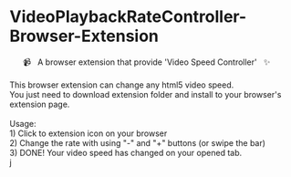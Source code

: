 # VideoPlaybackRateController-Browser-Extension
 &nbsp; &nbsp; &nbsp; 📹 &nbsp; A browser extension that provide 'Video Speed Controller' &nbsp; ✨
<br><br>
This browser extension can change any html5 video speed.<br>
You just need to download extension folder and install to your browser's extension page.
<br><br>
Usage: <br>
    1) Click to extension icon on your browser <br>
    2) Change the rate with using "-" and "+" buttons (or swipe the bar) <br>
    3) DONE! Your video speed has changed on your opened tab. <br> j